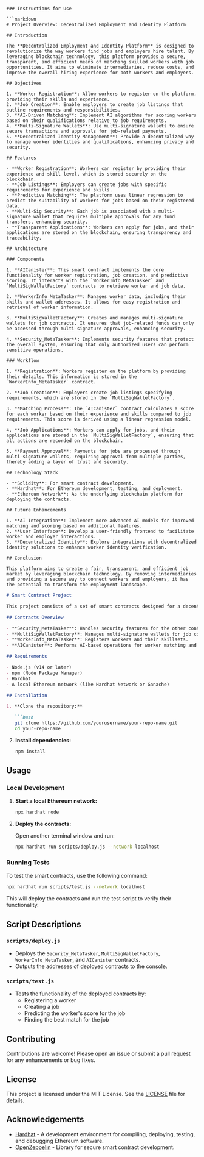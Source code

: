 
```

### Instructions for Use

```markdown
# Project Overview: Decentralized Employment and Identity Platform

## Introduction

The **Decentralized Employment and Identity Platform** is designed to revolutionize the way workers find jobs and employers hire talent. By leveraging blockchain technology, this platform provides a secure, transparent, and efficient means of matching skilled workers with job opportunities. It aims to eliminate intermediaries, reduce costs, and improve the overall hiring experience for both workers and employers.

## Objectives

1. **Worker Registration**: Allow workers to register on the platform, providing their skills and experience.
2. **Job Creation**: Enable employers to create job listings that outline requirements and responsibilities.
3. **AI-Driven Matching**: Implement AI algorithms for scoring workers based on their qualifications relative to job requirements.
4. **Multi-Signature Wallets**: Use multi-signature wallets to ensure secure transactions and approvals for job-related payments.
5. **Decentralized Identity Management**: Provide a decentralized way to manage worker identities and qualifications, enhancing privacy and security.

## Features

- **Worker Registration**: Workers can register by providing their experience and skill level, which is stored securely on the blockchain.
- **Job Listings**: Employers can create jobs with specific requirements for experience and skills.
- **Predictive Matching**: The platform uses linear regression to predict the suitability of workers for jobs based on their registered data.
- **Multi-Sig Security**: Each job is associated with a multi-signature wallet that requires multiple approvals for any fund transfers, enhancing security.
- **Transparent Applications**: Workers can apply for jobs, and their applications are stored on the blockchain, ensuring transparency and traceability.

## Architecture

### Components

1. **AICanister**: This smart contract implements the core functionality for worker registration, job creation, and predictive scoring. It interacts with the `WorkerInfo_MetaTasker` and `MultiSigWalletFactory` contracts to retrieve worker and job data.

2. **WorkerInfo_MetaTasker**: Manages worker data, including their skills and wallet addresses. It allows for easy registration and retrieval of worker information.

3. **MultiSigWalletFactory**: Creates and manages multi-signature wallets for job contracts. It ensures that job-related funds can only be accessed through multi-signature approvals, enhancing security.

4. **Security_MetaTasker**: Implements security features that protect the overall system, ensuring that only authorized users can perform sensitive operations.

### Workflow

1. **Registration**: Workers register on the platform by providing their details. This information is stored in the `WorkerInfo_MetaTasker` contract.
   
2. **Job Creation**: Employers create job listings specifying requirements, which are stored in the `MultiSigWalletFactory`.

3. **Matching Process**: The `AICanister` contract calculates a score for each worker based on their experience and skills compared to job requirements. This score is derived using a linear regression model.

4. **Job Applications**: Workers can apply for jobs, and their applications are stored in the `MultiSigWalletFactory`, ensuring that all actions are recorded on the blockchain.

5. **Payment Approval**: Payments for jobs are processed through multi-signature wallets, requiring approval from multiple parties, thereby adding a layer of trust and security.

## Technology Stack

- **Solidity**: For smart contract development.
- **Hardhat**: For Ethereum development, testing, and deployment.
- **Ethereum Network**: As the underlying blockchain platform for deploying the contracts.

## Future Enhancements

1. **AI Integration**: Implement more advanced AI models for improved matching and scoring based on additional features.
2. **User Interface**: Develop a user-friendly frontend to facilitate worker and employer interactions.
3. **Decentralized Identity**: Explore integrations with decentralized identity solutions to enhance worker identity verification.

## Conclusion

This platform aims to create a fair, transparent, and efficient job market by leveraging blockchain technology. By removing intermediaries and providing a secure way to connect workers and employers, it has the potential to transform the employment landscape.

```


```markdown
# Smart Contract Project

This project consists of a set of smart contracts designed for a decentralized employment and identity platform. It includes functionality for worker registration, job creation, and AI-based worker matching.

## Contracts Overview

- **Security_MetaTasker**: Handles security features for the other contracts.
- **MultiSigWalletFactory**: Manages multi-signature wallets for job contracts.
- **WorkerInfo_MetaTasker**: Registers workers and their skillsets.
- **AICanister**: Performs AI-based operations for worker matching and score prediction.

## Requirements

- Node.js (v14 or later)
- npm (Node Package Manager)
- Hardhat
- A local Ethereum network (like Hardhat Network or Ganache)

## Installation

1. **Clone the repository:**

   ```bash
   git clone https://github.com/yourusername/your-repo-name.git
   cd your-repo-name
   ```

2. **Install dependencies:**

   ```bash
   npm install
   ```

## Usage

### Local Development

1. **Start a local Ethereum network:**

   ```bash
   npx hardhat node
   ```

2. **Deploy the contracts:**

   Open another terminal window and run:

   ```bash
   npx hardhat run scripts/deploy.js --network localhost
   ```

### Running Tests

To test the smart contracts, use the following command:

```bash
npx hardhat run scripts/test.js --network localhost
```

This will deploy the contracts and run the test script to verify their functionality.

## Script Descriptions

### `scripts/deploy.js`

- Deploys the `Security_MetaTasker`, `MultiSigWalletFactory`, `WorkerInfo_MetaTasker`, and `AICanister` contracts.
- Outputs the addresses of deployed contracts to the console.

### `scripts/test.js`

- Tests the functionality of the deployed contracts by:
  - Registering a worker
  - Creating a job
  - Predicting the worker's score for the job
  - Finding the best match for the job

## Contributing

Contributions are welcome! Please open an issue or submit a pull request for any enhancements or bug fixes.

## License

This project is licensed under the MIT License. See the [LICENSE](LICENSE) file for details.

## Acknowledgements

- [Hardhat](https://hardhat.org/) - A development environment for compiling, deploying, testing, and debugging Ethereum software.
- [OpenZeppelin](https://openzeppelin.com/) - Library for secure smart contract development.

